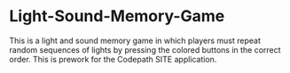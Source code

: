 # Light-Sound-Memory-Game
This is a light and sound memory game in which players must repeat random sequences of lights by pressing the colored buttons in the correct order. This is prework for the Codepath SITE application.
